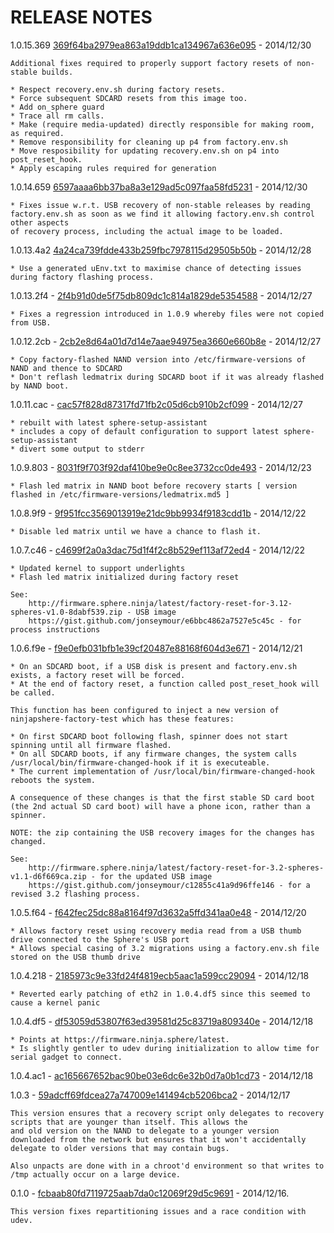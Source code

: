 RELEASE NOTES
=============
1.0.15.369 [369f64ba2979ea863a19ddb1ca134967a636e095](https://firmware.sphere.ninja/latest/nand-369f64ba2979ea863a19ddb1ca134967a636e095.tgz) - 2014/12/30

	Additional fixes required to properly support factory resets of non-stable builds.

    * Respect recovery.env.sh during factory resets.
    * Force subsequent SDCARD resets from this image too.
    * Add on_sphere guard
    * Trace all rm calls.
    * Make (require media-updated) directly responsible for making room, as required.
    * Remove responsibility for cleaning up p4 from factory.env.sh
    * Move resposibility for updating recovery.env.sh on p4 into post_reset_hook.
    * Apply escaping rules required for generation

1.0.14.659 [6597aaaa6bb37ba8a3e129ad5c097faa58fd5231](https://firmware.sphere.ninja/latest/nand-6597aaaa6bb37ba8a3e129ad5c097faa58fd5231.tgz) - 2014/12/30

	* Fixes issue w.r.t. USB recovery of non-stable releases by reading factory.env.sh as soon as we find it allowing factory.env.sh control other aspects
	of recovery process, including the actual image to be loaded.

1.0.13.4a2 [4a24ca739fdde433b259fbc7978115d29505b50b](https://firmware.sphere.ninja/latest/nand-4a24ca739fdde433b259fbc7978115d29505b50b.tgz) - 2014/12/28

	* Use a generated uEnv.txt to maximise chance of detecting issues during factory flashing process.

1.0.13.2f4 - [2f4b91d0de5f75db809dc1c814a1829de5354588](https://firmware.sphere.ninja/latest/nand-2f4b91d0de5f75db809dc1c814a1829de5354588.tgz) - 2014/12/27

	* Fixes a regression introduced in 1.0.9 whereby files were not copied from USB.

1.0.12.2cb - [2cb2e8d64a01d7d14e7aae94975ea3660e660b8e](https://firmware.sphere.ninja/latest/nand-2cb2e8d64a01d7d14e7aae94975ea3660e660b8e.tgz) - 2014/12/27

	* Copy factory-flashed NAND version into /etc/firmware-versions of NAND and thence to SDCARD
	* Don't reflash ledmatrix during SDCARD boot if it was already flashed by NAND boot.

1.0.11.cac - [cac57f828d87317fd71fb2c05d6cb910b2cf099](https://firmware.sphere.ninja/latest/nand-cac57f828d87317fd71fb2c05d6cb910b2cf099.tgz) - 2014/12/27

	* rebuilt with latest sphere-setup-assistant
	* includes a copy of default configuration to support latest sphere-setup-assistant
	* divert some output to stderr

1.0.9.803 - [8031f9f703f92daf410be9e0c8ee3732cc0de493](https://firmware.sphere.ninja/latest/nand-8031f9f703f92daf410be9e0c8ee3732cc0de493.tgz) - 2014/12/23

	* Flash led matrix in NAND boot before recovery starts [ version flashed in /etc/firmware-versions/ledmatrix.md5 ]

1.0.8.9f9 - [9f951fcc3569013919e21dc9bb9934f9183cdd1b](https://firmware.sphere.ninja/latest/nand-9f951fcc3569013919e21dc9bb9934f9183cdd1b.tgz) - 2014/12/22

	* Disable led matrix until we have a chance to flash it.

1.0.7.c46 - [c4699f2a0a3dac75d1f4f2c8b529ef113af72ed4](https://firmware.sphere.ninja/latest/nand-c4699f2a0a3dac75d1f4f2c8b529ef113af72ed4.tgz) - 2014/12/22

	* Updated kernel to support underlights
	* Flash led matrix initialized during factory reset

	See:
		http://firmware.sphere.ninja/latest/factory-reset-for-3.12-spheres-v1.0-8dabf539.zip - USB image
		https://gist.github.com/jonseymour/e6bbc4862a7527e5c45c - for process instructions


1.0.6.f9e - [f9e0efb031bfb1e39cf20487e88168f604d3e671](https://firmware.sphere.ninja/latest/nand-f9e0efb031bfb1e39cf20487e88168f604d3e671.tgz) - 2014/12/21

	* On an SDCARD boot, if a USB disk is present and factory.env.sh exists, a factory reset will be forced.
	* At the end of factory reset, a function called post_reset_hook will be called.

	This function has been configured to inject a new version of ninjapshere-factory-test which has these features:

	* On first SDCARD boot following flash, spinner does not start spinning until all firmware flashed.
	* On all SDCARD boots, if any firmware changes, the system calls /usr/local/bin/firmware-changed-hook if it is executeable.
	* The current implementation of /usr/local/bin/firmware-changed-hook reboots the system.

	A consequence of these changes is that the first stable SD card boot (the 2nd actual SD card boot) will have a phone icon, rather than a spinner.

	NOTE: the zip containing the USB recovery images for the changes has changed.

	See:
		http://firmware.sphere.ninja/latest/factory-reset-for-3.2-spheres-v1.1-d6f669ca.zip - for the updated USB image
		https://gist.github.com/jonseymour/c12855c41a9d96ffe146 - for a revised 3.2 flashing process.


1.0.5.f64 - [f642fec25dc88a8164f97d3632a5ffd341aa0e48](https://firmware.sphere.ninja/latest/nand-f642fec25dc88a8164f97d3632a5ffd341aa0e48.tgz) - 2014/12/20

	* Allows factory reset using recovery media read from a USB thumb drive connected to the Sphere's USB port
	* Allows special casing of 3.2 migrations using a factory.env.sh file stored on the USB thumb drive

1.0.4.218 - [2185973c9e33fd24f4819ecb5aac1a599cc29094](https://firmware.sphere.ninja/latest/nand-2185973c9e33fd24f4819ecb5aac1a599cc29094.tgz) - 2014/12/18

	* Reverted early patching of eth2 in 1.0.4.df5 since this seemed to cause a kernel panic

1.0.4.df5 - [df53059d53807f63ed39581d25c83719a809340e](https://firmware.sphere.ninja/latest/nand-df53059d53807f63ed39581d25c83719a809340e.tgz) - 2014/12/18

	* Points at https://firmware.ninja.sphere/latest.
    * Is slightly gentler to udev during initialization to allow time for serial gadget to connect.

1.0.4.ac1 - [ac165667652bac90be03e6dc6e32b0d7a0b1cd73](https://firmware.sphere.ninja/latest/nand-ac165667652bac90be03e6dc6e32b0d7a0b1cd73.tgz) - 2014/12/18

1.0.3 - [59adcff69fdcea27a747009e141494cb5206bca2](https://firmware.sphere.ninja/latest/nand-59adcff69fdcea27a747009e141494cb5206bca2.tgz) - 2014/12/17

	This version ensures that a recovery script only delegates to recovery scripts that are younger than itself. This allows the
	and old version on the NAND to delegate to a younger version downloaded from the network but ensures that it won't accidentally
	delegate to older versions that may contain bugs.

	Also unpacts are done with in a chroot'd environment so that writes to /tmp actually occur on a large device.

0.1.0 - [fcbaab80fd7119725aab7da0c12069f29d5c9691](https://firmware.sphere.ninja/latest/nand-fcbaab80fd7119725aab7da0c12069f29d5c9691.tgz) - 2014/12/16.


	This version fixes repartitioning issues and a race condition with udev.